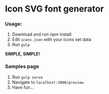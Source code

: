 # Icon SVG font generator

### Usage:
1. Download and run npm install
2. Edit `icons.json` with your icons set data
3. Run `gulp`

**SIMPLE, SIMPLE!**

### Samples page
1. Run `gulp serve`
2. Navigate to `localhost:3000/preview`
3. Have fun...
